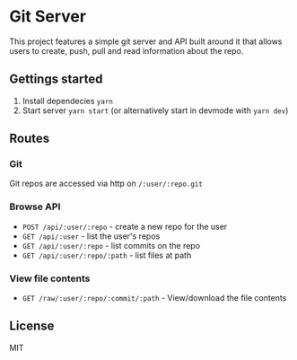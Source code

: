 # Git Server

This project features a simple git server and API built around it that allows users
to create, push, pull and read information about the repo.

## Gettings started

1.  Install dependecies `yarn`
2.  Start server `yarn start` (or alternatively start in devmode with `yarn dev`)

## Routes

### Git

Git repos are accessed via http on `/:user/:repo.git`

### Browse API

* `POST /api/:user/:repo` - create a new repo for the user
* `GET /api/:user` - list the user's repos
* `GET /api/:user/:repo` - list commits on the repo
* `GET /api/:user/:repo/:path` - list files at path

### View file contents

* `GET /raw/:user/:repo/:commit/:path` - View/download the file contents

## License

MIT
